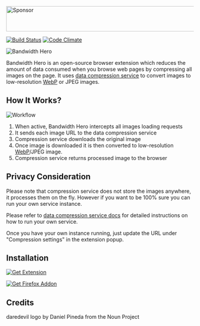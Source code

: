 <a target='_blank' rel='nofollow' href='https://app.codesponsor.io/link/GNA5BNmoDRUjxvuDQsxXY3kW/ayastreb/bandwidth-hero'>
  <img alt='Sponsor' width='888' height='68' src='https://app.codesponsor.io/embed/GNA5BNmoDRUjxvuDQsxXY3kW/ayastreb/bandwidth-hero.svg' />
</a>

[![Build Status](https://travis-ci.org/ayastreb/bandwidth-hero.svg?branch=master)](https://travis-ci.org/ayastreb/bandwidth-hero)
[![Code Climate](https://codeclimate.com/github/ayastreb/bandwidth-hero/badges/gpa.svg)](https://codeclimate.com/github/ayastreb/bandwidth-hero)

![Bandwidth Hero](https://raw.githubusercontent.com/ayastreb/bandwidth-hero/master/src/assets/logo.png)

Bandwidth Hero is an open-source browser extension which reduces the amount of data consumed when you browse
web pages by compressing all images on the page.
It uses [data compression service](https://github.com/ayastreb/bandwidth-hero-proxy) to convert images to low-resolution [WebP](https://developers.google.com/speed/webp/) or JPEG images.

## How It Works?

![Workflow](https://raw.githubusercontent.com/ayastreb/bandwidth-hero/master/how-it-works.png)

1. When active, Bandwidth Hero intercepts all images loading requests
2. It sends each image URL to the data compression service
3. Compression service downloads the original image
4. Once image is downloaded it is then converted to low-resolution [WebP](https://developers.google.com/speed/webp/)/JPEG image.
5. Compression service returns processed image to the browser

## Privacy Consideration

Please note that compression service does not store the images anywhere, it processes them on the fly.
However if you want to be 100% sure you can run your own service instance.

Please refer to [data compression service docs](https://github.com/ayastreb/bandwidth-hero-proxy)
for detailed instructions on how to run your own service.

Once you have your own instance running, just update the URL under "Compression settings" in the extension popup.

## Installation

[![Get Extension](https://developer.chrome.com/webstore/images/ChromeWebStore_Badge_v2_340x96.png)](https://chrome.google.com/webstore/detail/bandwidth-hero/mmhippoadkhcflebgghophicgldbahdb?hl=en-US)

[![Get Firefox Addon](https://raw.githubusercontent.com/ayastreb/bandwidth-hero/master/ff-addon-badge.png)](https://addons.mozilla.org/en-US/firefox/addon/bandwidth-hero/)

## Credits

daredevil logo by Daniel Pineda from the Noun Project
